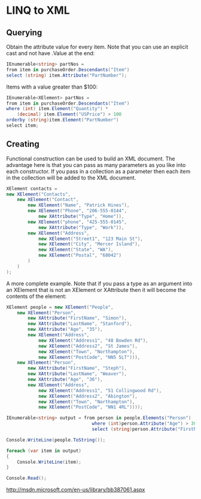 # LINQ to XML

## Querying

Obtain the attribute value for every item. Note that you can use an explicit cast and not have .Value at the end:

```csharp
IEnumerable<string> partNos = 
from item in purchaseOrder.Descendants("Item") 
select (string) item.Attribute("PartNumber");
```

Items with a value greater than $100:

```csharp
IEnumerable<XElement> partNos = 
from item in purchaseOrder.Descendants("Item") 
where (int) item.Element("Quantity") * 
    (decimal) item.Element("USPrice") > 100 
orderby (string)item.Element("PartNumber") 
select item;
```

## Creating

Functional construction can be used to build an XML document. The advantage here is that you can pass as many parameters as you like into each constructor. If you pass in a collection as a parameter then each item in the collection will be added to the XML document.

```csharp
XElement contacts = 
new XElement("Contacts", 
    new XElement("Contact", 
        new XElement("Name", "Patrick Hines"), 
        new XElement("Phone", "206-555-0144", 
            new XAttribute("Type", "Home")), 
        new XElement("phone", "425-555-0145", 
            new XAttribute("Type", "Work")), 
        new XElement("Address", 
            new XElement("Street1", "123 Main St"), 
            new XElement("City", "Mercer Island"), 
            new XElement("State", "WA"), 
            new XElement("Postal", "68042") 
        ) 
    ) 
);
```

A more complete example. Note that if you pass a type as an argument into an XElement that is not an XElement or XAttribute then it will become the contents of the element:

```csharp
XElement people = new XElement("People",
    new XElement("Person",
        new XAttribute("FirstName", "Simon"),
        new XAttribute("LastName", "Stanford"),
        new XAttribute("Age", "35"),
        new XElement("Address",
            new XElement("Address1", "48 Bowden Rd"),
            new XElement("Address2", "St James"),
            new XElement("Town", "Northampton"),
            new XElement("PostCode", "NN5 5LT"))),
    new XElement("Person",
        new XAttribute("FirstName", "Steph"),
        new XAttribute("LastName", "Weaver"),
        new XAttribute("Age", "36"),
        new XElement("Address",
            new XElement("Address1", "51 Collingwood Rd"),
            new XElement("Address2", "Abington"),
            new XElement("Town", "Northampton"),
            new XElement("PostCode", "NN1 4RL"))));

IEnumerable<string> output = from person in people.Elements("Person")
                                where (int)person.Attribute("Age") > 30
                                select (string)person.Attribute("FirstName");

Console.WriteLine(people.ToString());

foreach (var item in output)
{
    Console.WriteLine(item);
}

Console.Read();
```

http://msdn.microsoft.com/en-us/library/bb387061.aspx

<!--stackedit_data:
eyJoaXN0b3J5IjpbNTQ2ODI5MDBdfQ==
-->